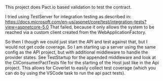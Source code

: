 This project does Pact.io based validation to test the contract.

I tried using TestServer for integration testing as described in:
https://docs.microsoft.com/en-us/aspnet/core/test/integration-tests?view=aspnetcore-5.0
That failed, because it only allows the system to be reached via a custom client created from the WebApplicationFactory.

So then I though we could just start the API and test against that, but I would not get code coverage. So I am starting up a server using the same config as the API project, but with additional middleware to handle the provider states. See TestStartup for the appended middleware and look at the CliConsumerPactTests file for the starting of the Host just like in the Api project. This allows for Coverlet to easily collect test coverage (which you can do by using the VSCode task to run the api pact tests).
